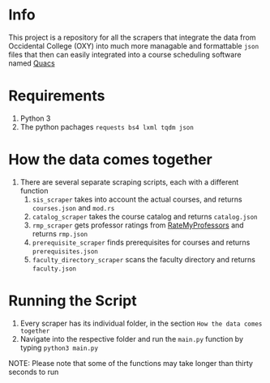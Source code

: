 # Info

This project is a repository for all the scrapers that integrate the data from Occidental College (OXY) into much more managable and formattable `json` files that then can easily integrated into a course scheduling software named [Quacs]("https://github.com/quacs/quacs")

# Requirements

1. Python 3
1. The python pachages `requests bs4 lxml tqdm json`

# How the data comes together

1. There are several separate scraping scripts, each with a different function
    1. `sis_scraper` takes into account the actual courses, and returns `courses.json` and `mod.rs`
    1. `catalog_scraper` takes the course catalog and returns `catalog.json`
    1. `rmp_scraper` gets professor ratings from [RateMyProfessors](https://ratemyprofessors.com) and returns `rmp.json`
    1. `prerequisite_scraper` finds prerequisites for courses and returns `prerequisites.json`
    1. `faculty_directory_scraper` scans the faculty directory and returns `faculty.json`

# Running the Script

1. Every scraper has its individual folder, in the section `How the data comes together`
1. Navigate into the respective folder and run the `main.py` function by typing `python3 main.py`

NOTE: Please note that some of the functions may take longer than thirty seconds to run
